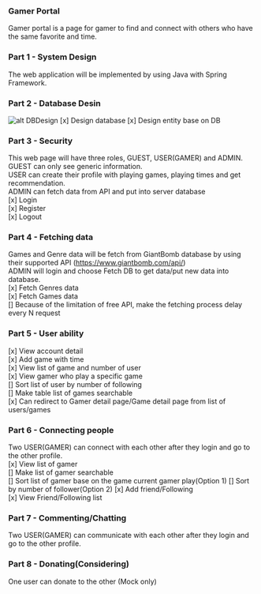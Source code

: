 ### Gamer Portal
Gamer portal is a page for gamer to find and connect with others who have the same favorite and time.

### Part 1 - System Design
The web application will be implemented by using Java with Spring Framework.


### Part 2 - Database Desin
![alt DBDesign](https://i.imgur.com/of9bCGk.jpg)
[x] Design database
[x] Design entity base on DB

### Part 3 - Security
This web page will have three roles, GUEST, USER(GAMER) and ADMIN.  
GUEST can only see generic information.  
USER can create their profile with playing games, playing times and get recommendation.  
ADMIN can fetch data from API and put into server database  
[x] Login  
[x] Register  
[x] Logout  

### Part 4 - Fetching data
Games and Genre data will be fetch from GiantBomb database by using their supported API (https://www.giantbomb.com/api/)  
ADMIN will login and choose Fetch DB to get data/put new data into database.  
[x] Fetch Genres data  
[x] Fetch Games data  
[] Because of the limitation of free API, make the fetching process delay every N request

### Part 5 - User ability
[x] View account detail  
[x] Add game with time  
[x] View list of game and number of user  
[x] View gamer who play a specific game  
[] Sort list of user by number of following  
[] Make table list of games searchable  
[x] Can redirect to Gamer detail page/Game detail page from list of users/games  

### Part 6 - Connecting people
Two USER(GAMER) can connect with each other after they login and go to the other profile.  
[x] View list of gamer  
[] Make list of gamer searchable  
[] Sort list of gamer base on the game current gamer play(Option 1)
[] Sort by number of follower(Option 2)
[x] Add friend/Following  
[x] View Friend/Following list

### Part 7 - Commenting/Chatting
Two USER(GAMER) can communicate with each other after they login and go to the other profile.

### Part 8 - Donating(Considering)
One user can donate to the other (Mock only)